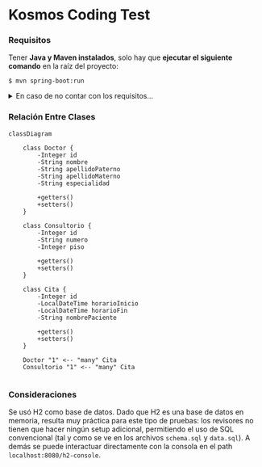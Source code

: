 # Kosmos Coding Test

### Requisitos

Tener **Java y Maven instalados**, solo hay que **ejecutar el siguiente comando** en la raíz del proyecto:

~~~
$ mvn spring-boot:run
~~~

<details>
<summary>En caso de no contar con los requisitos...</summary>

A continuación se muestra una guía de como hacer el setup utilizando la línea de comandos:

~~~
# instalación de JDKMAN! (para instalar Java, Spring Boot y Maven)
$ curl -s "https://get.sdkman.io" | bash
$ source "$HOME/.sdkman/bin/sdkman-init.sh" # en caso de seguir usarndo la misma sesión del shell
$ sdk version # comprobar instalación

# instalación de maven
$ sdk install maven # última versión estable

# instalación de java
$ sdk install java 21.0.2-open # última lts compatible con cloud vendors populares

# instalación de spring boot
$ sdk install springbot # versión estable más reciente
$ echo 'export JAVA_HOME="$HOME/.sdkman/candidates/java/current"' >> ~/.zshrc # Spring CLI ocupa dicha variable, agregar dicha variable al ~/.bashrc en caso de no usar ZSH
$ source ~/.zshrc # en caso de seguir usarndo la misma sesión del shell, usar ~/.bashrc en caso de no usar ZSH
$ echo $JAVA_HOME # comprobar variable

# comprobaciones adicionales
$ java -version
$ mvn -version
$ spring --version
~~~

> **Nota:** No es necesario instalar Spring Boot para ejecutar el proyecto, esta guía son los pasos
> que se siguieron para hacer el setup de desarrollo.

</details>

### Relación Entre Clases

~~~mermaid
classDiagram
    
    class Doctor {
        -Integer id
        -String nombre
        -String apellidoPaterno
        -String apellidoMaterno
        -String especialidad
        
        +getters()
        +setters()
    }

    class Consultorio {
        -Integer id
        -String numero
        -Integer piso

        +getters()
        +setters()
    }

    class Cita {
        -Integer id
        -LocalDateTime horarioInicio
        -LocalDateTime horarioFin
        -String nombrePaciente

        +getters()
        +setters()
    }

    Doctor "1" <-- "many" Cita
    Consultorio "1" <-- "many" Cita
    
~~~

### Consideraciones

Se usó H2 como base de datos. Dado que H2 es una base de datos en memoria, resulta muy práctica
para este tipo de pruebas: los revisores no tienen que hacer ningún setup adicional, permitiendo
el uso de SQL convencional (tal y como se ve en los archivos `schema.sql` y `data.sql`). A demás
se puede interactuar directamente con la consola en el path `localhost:8080/h2-console`.
